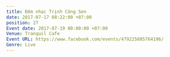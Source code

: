 ```yaml
---
title: Đêm nhạc Trịnh Công Sơn
date: 2017-07-17 08:22:00 +07:00
position: 27
Event date: 2017-07-19 00:00:00 +07:00
Venue: Tranquil Cafe
Event URL: https://www.facebook.com/events/479225885764196/
Genre: Live
---
```


